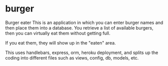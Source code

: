 # burger
Burger  eater
This is an application in which you can enter burger names and then place them into a database.  You retrieve a list of available burgers, then you can virtually eat them without getting full. 

If you eat them, they will show up in the "eaten" area.

This uses handlebars, express, orm, heroku deployment, and splits up the coding into different files such as views, config, db, models, etc.


